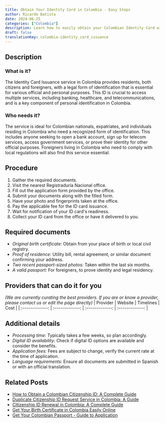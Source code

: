 ```yaml
---
title: Obtain Your Identity Card in Colombia - Easy Steps
author: Ricardo Batista
date: 2024-06-25
categories: ["Colombia"]
description: Learn how to easily obtain your Colombian Identity Card with our step-by-step guide and required documents list.
draft: false
translationKey: colombia-identity_card_issuance
---
```


## Description
### What is it?
The Identity Card Issuance service in Colombia provides residents, both citizens and foreigners, with a legal form of identification that is essential for various official and personal purposes. This ID is crucial to access multiple services, including banking, healthcare, and telecommunications, and is a key component of personal identification in Colombia.

### Who needs it?
The service is ideal for Colombian nationals, expatriates, and individuals residing in Colombia who need a recognized form of identification. This includes anyone seeking to open a bank account, sign up for telecom services, access government services, or prove their identity for other official purposes. Foreigners living in Colombia who need to comply with local regulations will also find this service essential.

## Procedure

1. Gather the required documents.
2. Visit the nearest Registraduría Nacional office.
3. Fill out the application form provided by the office.
4. Submit your documents along with the filled form.
5. Have your photo and fingerprints taken at the office.
6. Pay the applicable fee for the ID card issuance.
7. Wait for notification of your ID card's readiness.
8. Collect your ID card from the office or have it delivered to you.


## Required documents

- _Original birth certificate:_ Obtain from your place of birth or local civil registry.
- _Proof of residence:_ Utility bill, rental agreement, or similar document confirming your address.
- _Two recent passport-sized photos:_ Taken within the last six months.
- _A valid passport:_ For foreigners, to prove identity and legal residency.


## Providers that can do it for you
_(We are currently curating the best providers. If you are or know a provider, please contact us or edit the page directly)_
| Provider        |     Website     |     Timelines    |       Cost      |
| :-------------: | :-------------: |  :-------------: | :-------------: |

## Additional details

- _Processing time:_ Typically takes a few weeks, so plan accordingly.
- _Digital ID availability:_ Check if digital ID options are available and consider the benefits.
- _Application fees:_ Fees are subject to change, verify the current rate at the time of application.
- _Language requirements:_ Ensure all documents are submitted in Spanish or with an official translation.




## Related Posts

- [How to Obtain a Colombian Citizenship ID: A Complete Guide](https://tramitit.com/guides/colombia/citizenship_id/)
- [Duplicate Citizenship ID Request Service in Colombia: A Guide](https://tramitit.com/guides/colombia/citizenship_id_duplicate_request/)
- [Citizenship ID Renewal in Colombia: A Complete Guide](https://tramitit.com/guides/colombia/citizenship_id_renewal/)
- [Get Your Birth Certificate in Colombia Easily Online](https://tramitit.com/guides/colombia/birth_certificate/)
- [Get Your Colombian Passport - Guide to Application](https://tramitit.com/guides/colombia/colombian_passport/)